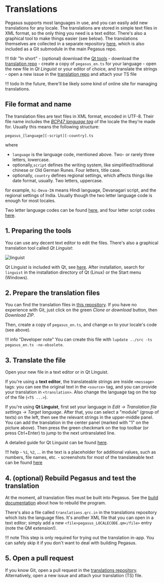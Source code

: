 # Translations

Pegasus supports most languages in use, and you can easily add new translations for any locale. The translations are stored in simple text files in XML format, so the only thing you need is a text editor. There's also a graphical tool to make things easier (see below). The translations themselves are collected in a separate repository [here](https://github.com/mmatyas/pegasus-frontend-translations), which is also included as a Git submodule in the main Pegasus repo.

!!! tldr "In short"
    - (optional) download the [Qt tools](install-qt.md)
    - download the [translation repo](https://github.com/mmatyas/pegasus-frontend-translations)
    - create a copy of `pegasus_en.ts` for your language
    - open the new file in *Qt Linguist* or your editor of choice, and translate the strings
    - open a new issue in the [translation repo](https://github.com/mmatyas/pegasus-frontend-translations/issues) and attach your TS file

!!! todo
    In the future, there'll be likely some kind of online site for managing translations.


## File format and name

The translation files are text files in XML format, encoded in UTF-8. Their file name includes the [*BCP47 language tag*](https://en.wikipedia.org/wiki/IETF_language_tag#Syntax_of_language_tags) of the locale the they're made for. Usually this means the following structure:

```
pegasus_[language][-script][-country].ts
```

where

- `language` is the language code, mentioned above. Two- or rarely three letters, lowercase.
- optionally,`script` defines the writing system, like simplified/traditional chinese or Old German Runes. Four letters, title case.
- optionally, `country` defines regional settings, which affects things like date format, usually. Two letters, uppercase.

for example, `hi-Deva-IN` means Hindi language, Devanagari script, and the regional settings of India. Usually though the two letter language code is enough for most locales.

Two letter language codes can be found [here](https://en.wikipedia.org/wiki/List_of_ISO_639-1_codes), and four letter script codes [here](https://en.wikipedia.org/wiki/ISO_15924).


## 1. Preparing the tools

You can use any decent text editor to edit the files. There's also a graphical translation tool called *Qt Linguist*:

![linguist](https://doc.qt.io/qt-5/images/linguist-linguist.png )

Qt Linguist is included with Qt, see [here](install-qt.md). After installation, search for `linguist` in the installation directory of Qt (Linux) or the Start menu (Windows).

## 2. Prepare the translation files

You can find the translation files in [this repository](https://github.com/mmatyas/pegasus-frontend-translations). If you have no experience with Git, just click on the green *Clone or download* button, then *Download ZIP*.

Then, create a copy of `pegasus_en.ts`, and change `en` to your locale's code (see above).

!!! info "Developer note"
    You can create this file with `lupdate ../src -ts pegasus_en.ts -no-obsolete`.

## 3. Translate the file

Open your new file in a text editor or in Qt Linguist.

If you're using a **text editor**, the translateable strings are inside `<message>` tags: you can see the original text in the `<source>` tag, and you can provide your translation in `<translation>`. Also change the language tag on the top of the file (`<TS ...>`).

If you're using **Qt Linguist**, first set your language in *Edit -> Translation file settings -> Target language*. After that, you can select a "module" (group of texts) on the left, then see the relevant strings in the upper-middle panel. You can add the translation in the center panel (marked with "1" on the picture above). Then press the green checkmark on the top toolbar (or press Ctrl+Enter) to jump to the next untranslated line.

A detailed guide for Qt Linguist can be found [here](https://doc.qt.io/qt-5/linguist-translators.html).

!!! help
    - `%1`, `%2`, ... in the text is a placeholder for additional values, such as numbers, file names, etc.
    - screenshots for most of the translateable text can be found [here](https://imgur.com/a/no3Jm)

## 4. (optional) Rebuild Pegasus and test the translation

At the moment, all translation files must be built into Pegasus. See the [build documentation](build.md) about how to rebuild the program.

There's also a file called `translations.qrc.in` in the translations repository which lists the language files. It's another XML file that you can open in a text editor; simply add a new `<file>pegasus_LOCALECODE.qm</file>` entry (note the QM extension!).

!!! note
    This step is only required for trying out the translation in-app. You can safely skip it if you don't want to deal with building Pegasus.

## 5. Open a pull request

If you know Git, open a pull request in the [translations repository](https://github.com/mmatyas/pegasus-frontend-translations). Alternatively, open a new issue and attach your translation (TS) file.
